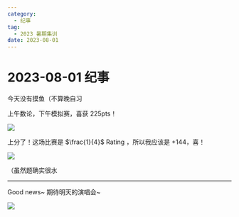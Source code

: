```yaml
---
category:
  - 纪事
tag:
  - 2023 暑期集训
date: 2023-08-01
---
```


# 2023-08-01 纪事

今天没有摸鱼（不算晚自习

上午数论，下午模拟赛，喜获 225pts！

<!-- more -->

![](https://blog-assets.typed-sigterm.me/images/1a54a114b23d56203d121feab04345f2.png)

上分了！这场比赛是 $\frac{1}{4}$ Rating ，所以我应该是 +144，喜！

![](https://blog-assets.typed-sigterm.me/images/3dce16d5335e6f83adcb9abc7c4792f6.png)

（虽然题确实很水

---

Good news~ 期待明天的演唱会~

![](https://blog-assets.typed-sigterm.me/images/34e459e0769e9d3c3a7797ec430593c0.png)
